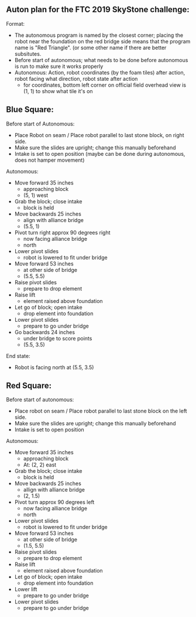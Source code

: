 ## Auton plan for the FTC 2019 SkyStone challenge:

Format:
* The autonomous program is named by the closest corner; 
placing the robot near the foundation on the red bridge side means that the program name is "Red Triangle". (or some other name if there are better subsitutes.
* Before start of autonomous; what needs to be done before autonomous is run to make sure it works properly
* Autonomous: Action, robot coordinates (by the foam tiles) after action, robot facing what direction, robot state after action
  * for coordinates, bottom left corner on official field overhead view is (1, 1) to show what tile it's on 

## Blue Square:

Before start of Autonomous:
* Place Robot on seam / Place robot parallel to last stone block, on right side. 
* Make sure the slides are upright; change this manually beforehand
* Intake is set to open position (maybe can be done during autonomous, does not hamper movement)

Autonomous:
* Move forward 35 inches
  * approaching block
  * (5, 1) west
* Grab the block; close intake
  * block is held
* Move backwards 25 inches
  * align with alliance bridge
  * (5.5, 1)
* Pivot turn right approx 90 degrees right 
  * now facing alliance bridge
  * north
* Lower pivot slides 
  * robot is lowered to fit under bridge
* Move forward 53 inches
  * at other side of bridge
  * (5.5, 5.5)
* Raise pivot slides
  * prepare to drop element
* Raise lift 
  * element raised above foundation
* Let go of block; open intake
  * drop element into foundation
* Lower pivot slides
  * prepare to go under bridge
* Go backwards 24 inches
  * under bridge to score points
  * (5.5, 3.5)
  
End state:
* Robot is facing north at (5.5, 3.5)

## Red Square:

Before start of autonomous:
* Place robot on seam / Place robot parallel to last stone block on the left side.
* Make sure the slides are upright; change this manually beforehand
* Intake is set to open position

Autonomous:
* Move forward 35 inches
  * approaching block
  * At: (2, 2) east
* Grab the block; close intake
  * block is held
* Move backwards 25 inches
  * allign with alliance bridge
  * (2, 1.5)
* Pivot turn approx 90 degrees left
  * now facing alliance bridge
  * north
* Lower pivot slides
  * robot is lowered to fit under bridge
* Move forward 53 inches 
  * at other side of bridge
  * (1.5, 5.5)
* Raise pivot slides
  * prepare to drop element
* Raise lift
  * element raised above foundation
* Let go of block; open intake 
  * drop element into foundation
* Lower lift
  * prepare to go under bridge 
* Lower pivot slides
  * prepare to go under bridge



